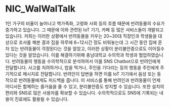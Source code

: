 # NIC_WalWalTalk

 1인 가구의 비율이 늘어나고 핵가족화, 고령화 사회 등의 흐름 때문에 반려동물의 수요가 증가하고 있습니다. 그 때문에 이와 관련된 IoT 기기, 카페 등 많은 서비스들이 개발되고 있습니다. 저희는 이러한 상황에서 반려동물을 키우는 20~30대 직장인과 학생들을 대상으로 조사를 해본 결과 집을 하루에 6~12시간 정도 비워놓는데 그 시간 동안 집에 혼자 있는 반려동물이 걱정된다는 것을 알았고, 이러한 상황이 분리불안증으로도 이어질수있다는 것을 알았습니다.
    이를 해결하기위해 충남대학교 수의학과 학생과 협업하였습니다. 반려동물의 행동을 수의학적으로 분석하여서 이를 SNS Chatbot으로 반려인에게 전달합니다. 사고를 치려하거나, 밥을 먹거나, 주인을 기다리는 등의 행동을 주인에게 주기적으로 메시지로 전달합니다. 반려인이 답변을 하면 이를 IoT 기기에서 음성 또는 동작으로 반려동물에게도 피드백을 줍니다.
    이 서비스를 통해 반려인과 반려동물이 언제 어디서든 함께하는 즐거움을 줄 수 있고, 분리불안증도 방지할 수 있습니다. 또한 설치의 편리와 SNS로 많은 사용자를 확보할 수 있습니다. 수의학적으로도 SNS에 기록되는 내용이 진료에도 활용될 수 있습니다.
